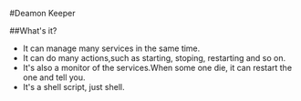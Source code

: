 #Deamon Keeper

##What's it?
+ It can manage many services in the same time.
+ It can do many actions,such as starting, stoping, restarting and so on.
+ It's also a monitor of the services.When some one die, it can restart the one and tell you.
+ It's a shell script, just shell.
